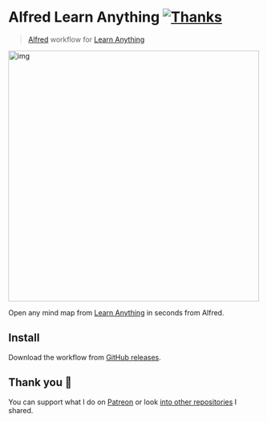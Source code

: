 # Alfred Learn Anything [![Thanks](https://img.shields.io/badge/Say%20Thanks-💗-ff69b4.svg)](https://www.patreon.com/nikitavoloboev)
> [Alfred](https://www.alfredforum.com/) workflow for [Learn Anything](https://learn-anything.xyz/)

<img src="http://i.imgur.com/SymyfvG.png" width="500" alt="img">

Open any mind map from [Learn Anything](https://learn-anything.xyz/) in seconds from Alfred.

## Install 
Download the workflow from [GitHub releases](https://github.com/nikitavoloboev/alfred-learn-anything/releases/latest).

## Thank you 💜
You can support what I do on [Patreon](https://www.patreon.com/nikitavoloboev) or look [into other repositories](https://my.mindnode.com/ZKGETDkUaQUsL3q8q9z788CxG84oEHgDiT79GuzX#-143.5,-902.6,0) I shared. 